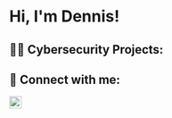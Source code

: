 <h1> Hi, I'm Dennis! </h1>

<h2>👨‍💻 Cybersecurity Projects:</h2>


<h2> 🤳 Connect with me:</h2>

[<img align="left" alt="DennisLupancu | LinkedIn" width="22px" src="https://cdn.jsdelivr.net/npm/simple-icons@v3/icons/linkedin.svg" />][linkedin]

[linkedin]: https://www.linkedin.com/in/dennis-lupancu/

